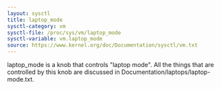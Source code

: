 ```yaml
---
layout: sysctl
title: laptop_mode
sysctl-category: vm
sysctl-file: /proc/sys/vm/laptop_mode
sysctl-variable: vm.laptop_mode
source: https://www.kernel.org/doc/Documentation/sysctl/vm.txt
---
```


laptop_mode is a knob that controls "laptop mode". All the things that are
controlled by this knob are discussed in Documentation/laptops/laptop-mode.txt.


